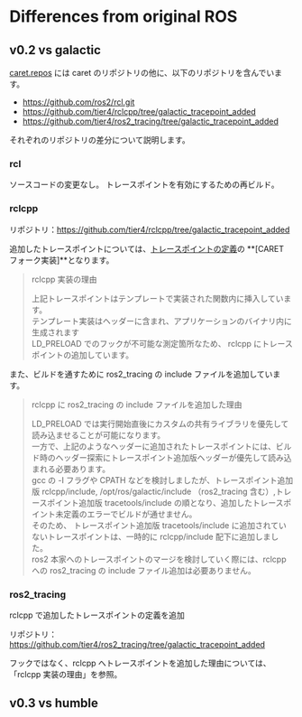 # Differences from original ROS

## v0.2 vs galactic

[caret.repos](https://github.com/tier4/caret/blob/main/caret.repos) には caret のリポジトリの他に、以下のリポジトリを含んでいます。

- <https://github.com/ros2/rcl.git>
- <https://github.com/tier4/rclcpp/tree/galactic_tracepoint_added>
- <https://github.com/tier4/ros2_tracing/tree/galactic_tracepoint_added>

それぞれのリポジトリの差分について説明します。

### rcl

ソースコードの変更なし。
トレースポイントを有効にするための再ビルド。

### rclcpp

リポジトリ：<https://github.com/tier4/rclcpp/tree/galactic_tracepoint_added>

追加したトレースポイントについては、[トレースポイントの定義](../trace_points/)の **[CARET フォーク実装]**となります。

> rclcpp 実装の理由
>
> 上記トレースポイントはテンプレートで実装された関数内に挿入しています。  
> テンプレート実装はヘッダーに含まれ、アプリケーションのバイナリ内に生成されます  
> LD_PRELOAD でのフックが不可能な測定箇所なため、 rclcpp にトレースポイントの追加しています。

また、ビルドを通すために ros2_tracing の include ファイルを追加しています。

> rclcpp に ros2_tracing の include ファイルを追加した理由
>
> LD_PRELOAD では実行開始直後にカスタムの共有ライブラリを優先して読み込ませることが可能になります。  
> 一方で、上記のようなヘッダーに追加されたトレースポイントには、ビルド時のヘッダー探索にトレースポイント追加版ヘッダーが優先して読み込まれる必要あります。  
> gcc の -I フラグや CPATH などを検討しましたが、トレースポイント追加版 rclcpp/include, /opt/ros/galactic/include （ros2_tracing 含む）,トレースポイント追加版 tracetools/include の順となり、追加したトレースポイント未定義のエラーでビルドが通せません。  
> そのため、 トレースポイント追加版 tracetools/include に追加されていないトレースポイントは、一時的に rclcpp/include 配下に追加しました。  
> ros2 本家へのトレースポイントのマージを検討していく際には、rclcpp への ros2_tracing の include ファイル追加は必要ありません。

### ros2_tracing

rclcpp で追加したトレースポイントの定義を追加

リポジトリ：<https://github.com/tier4/ros2_tracing/tree/galactic_tracepoint_added>

フックではなく、rclcpp へトレースポイントを追加した理由については、「rclcpp 実装の理由」を参照。

## v0.3 vs humble
